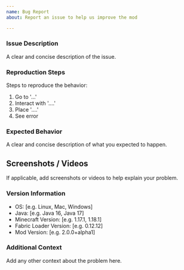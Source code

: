 ```yaml
---
name: Bug Report
about: Report an issue to help us improve the mod

---
```

### Issue Description
A clear and concise description of the issue.

### Reproduction Steps
Steps to reproduce the behavior:
1. Go to '...'
2. Interact with '....'
3. Place '....'
4. See error

### Expected Behavior
A clear and concise description of what you expected to happen.

## Screenshots / Videos
If applicable, add screenshots or videos to help explain your problem.

### Version Information
 - OS: [e.g. Linux, Mac, Windows]
 - Java: [e.g. Java 16, Java 17]
 - Minecraft Version: [e.g. 1.17.1, 1.18.1]
 - Fabric Loader Version: [e.g. 0.12.12]
 - Mod Version: [e.g. 2.0.0+alpha1]

### Additional Context
Add any other context about the problem here.
